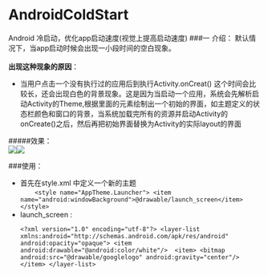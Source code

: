 # AndroidColdStart
Android 冷启动，优化app启动速度(视觉上提高启动速度)
###一 介绍：
默认情况下，当app启动时候会出现一小段时间的空白现象。<br>
<br>**出现这种现象的原因**：

*  当用户点击一个没有执行过的应用后到执行Activity.onCreat() 这个时间会比较长，还会出现白色的背景现象。这是因为当启动一个应用，系统会先解析启动Activity的Theme,根据里面的元素绘制出一个初始的界面，如主题定义的状态栏颜色和窗口的背景，当系统加载完所有的资源并启动Activity的onCreate()之后，然后再把初始界面替换为Activity的实际layout的界面

#####效果：<br>![](https://github.com/hyr0318/AndroidColdStart/blob/master/image/coldstart.gif)![](https://github.com/hyr0318/AndroidColdStart/blob/master/image/no_coldstart.gif)

###使用：
*	首先在style.xml 中定义一个新的主题<br>`    <style name="AppTheme.Launcher">
   <item name="android:windowBackground">@drawable/launch_screen</item>
   </style>`
* launch_screen :<br><pre>
   `<?xml version="1.0" encoding="utf-8"?>
	<layer-list xmlns:android="http://schemas.android.com/apk/res/android"
		 android:opacity="opaque">
    		<item android:drawable="@android:color/white"/> 
	<item>
        <bitmap
            android:src="@drawable/googlelogo"
            android:gravity="center"/>
    	</item>
	</layer-list>`</pre>
